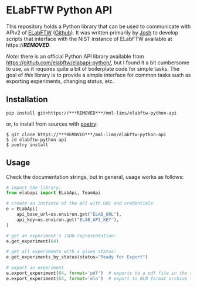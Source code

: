 # ELabFTW Python API

This repository holds a Python library that can be used to communicate with APIv2
of [ELabFTW](https://elabftw.net) ([Github](https://github.com/elabftw/elabftw#readme)).
It was written primarily by [Josh](https://nist.gov/people/joshua-taillon) to develop 
scripts that interface with the NIST instance of ELabFTW available at
https://***REMOVED***.

*Note:* there is an official Python API library available from 
https://github.com/elabftw/elabapi-python/, but I found it a bit cumbersome to use,
as it requires quite a bit of boilerplate code for simple tasks. The goal of *this*
library is to provide a simple interface for common tasks such as exporting experiments,
changing status, etc.

## Installation

```
pip install git+https://***REMOVED***/mml-lims/elabftw-python-api
```

or, to install from sources with [poetry](https://python-poetry.org/):

```
$ git clone https://***REMOVED***/mml-lims/elabftw-python-api
$ cd elabftw-python-api
$ poetry install
```

## Usage

Check the documentation strings, but in general, usage works as follows:

```python
# import the library:
from elabapi import ELabApi, TeamApi

# create an instance of the API with URL and credentials
e = ELabApi(
    api_base_url=os.environ.get("ELAB_URL"),
    api_key=os.environ.get("ELAB_API_KEY"),
)

# get an experiment's JSON representation:
e.get_experiment(64)

# get all experiments with a given status:
e.get_experiments_by_status(status="Ready for Export")

# export an experiment
e.export_experiment(64, format='pdf')  # exports to a pdf file in the current directory
e.export_experiment(64, format='eln')  # export to ELN format archive (see https://github.com/TheELNConsortium/TheELNFileFormat/blob/master/SPECIFICATION.md)
```